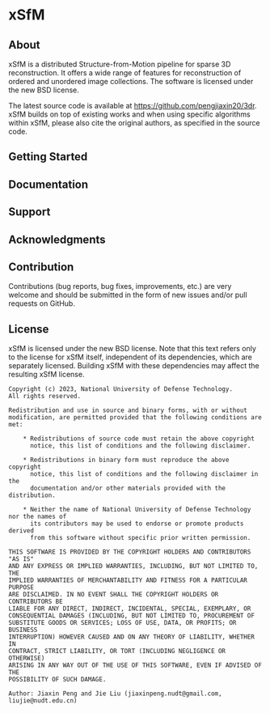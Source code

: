 xSfM
======

About
-----

xSfM is a distributed Structure-from-Motion pipeline for sparse 3D reconstruction. It offers a wide
range of features for reconstruction of ordered and unordered image collections.
The software is licensed under the new BSD license. 

The latest source code is available at https://github.com/pengjiaxin20/3dr. xSfM
builds on top of existing works and when using specific algorithms within
xSfM, please also cite the original authors, as specified in the source code.



Getting Started
---------------




Documentation
-------------




Support
-------



Acknowledgments
---------------




Contribution
------------

Contributions (bug reports, bug fixes, improvements, etc.) are very welcome and
should be submitted in the form of new issues and/or pull requests on GitHub.


License
-------

xSfM is licensed under the new BSD license. Note that this text
refers only to the license for xSfM itself, independent of its dependencies,
which are separately licensed. Building xSfM with these dependencies may
affect the resulting xSfM license.

    Copyright (c) 2023, National University of Defense Technology.
    All rights reserved.

    Redistribution and use in source and binary forms, with or without
    modification, are permitted provided that the following conditions are met:

        * Redistributions of source code must retain the above copyright
          notice, this list of conditions and the following disclaimer.

        * Redistributions in binary form must reproduce the above copyright
          notice, this list of conditions and the following disclaimer in the
          documentation and/or other materials provided with the distribution.

        * Neither the name of National University of Defense Technology nor the names of
          its contributors may be used to endorse or promote products derived
          from this software without specific prior written permission.

    THIS SOFTWARE IS PROVIDED BY THE COPYRIGHT HOLDERS AND CONTRIBUTORS "AS IS"
    AND ANY EXPRESS OR IMPLIED WARRANTIES, INCLUDING, BUT NOT LIMITED TO, THE
    IMPLIED WARRANTIES OF MERCHANTABILITY AND FITNESS FOR A PARTICULAR PURPOSE
    ARE DISCLAIMED. IN NO EVENT SHALL THE COPYRIGHT HOLDERS OR CONTRIBUTORS BE
    LIABLE FOR ANY DIRECT, INDIRECT, INCIDENTAL, SPECIAL, EXEMPLARY, OR
    CONSEQUENTIAL DAMAGES (INCLUDING, BUT NOT LIMITED TO, PROCUREMENT OF
    SUBSTITUTE GOODS OR SERVICES; LOSS OF USE, DATA, OR PROFITS; OR BUSINESS
    INTERRUPTION) HOWEVER CAUSED AND ON ANY THEORY OF LIABILITY, WHETHER IN
    CONTRACT, STRICT LIABILITY, OR TORT (INCLUDING NEGLIGENCE OR OTHERWISE)
    ARISING IN ANY WAY OUT OF THE USE OF THIS SOFTWARE, EVEN IF ADVISED OF THE
    POSSIBILITY OF SUCH DAMAGE.

    Author: Jiaxin Peng and Jie Liu (jiaxinpeng.nudt@gmail.com, liujie@nudt.edu.cn)
